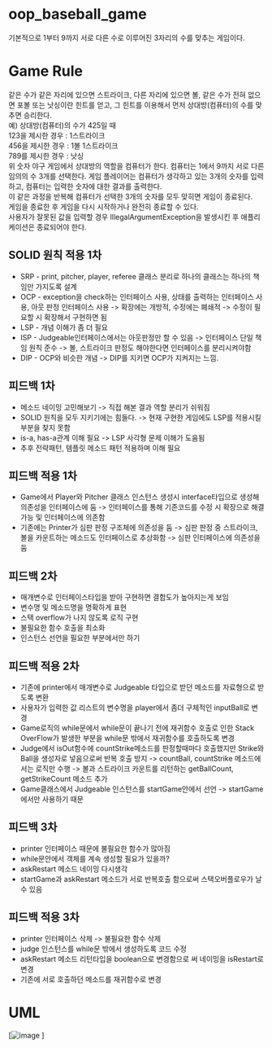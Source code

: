 # oop_baseball_game
기본적으로 1부터 9까지 서로 다른 수로 이루어진 3자리의 수를 맞추는 게임이다.

# Game Rule
같은 수가 같은 자리에 있으면 스트라이크, 다른 자리에 있으면 볼, 같은 수가 전혀 없으면 포볼 또는 낫싱이란 힌트를 얻고, 그 힌트를 이용해서 먼저 상대방(컴퓨터)의 수를 맞추면 승리한다.  
예) 상대방(컴퓨터)의 수가 425일 때  
123을 제시한 경우 : 1스트라이크  
456을 제시한 경우 : 1볼 1스트라이크  
789를 제시한 경우 : 낫싱  
위 숫자 야구 게임에서 상대방의 역할을 컴퓨터가 한다. 컴퓨터는 1에서 9까지 서로 다른 임의의 수 3개를 선택한다. 게임 플레이어는 컴퓨터가 생각하고 있는 3개의 숫자를 입력하고, 컴퓨터는 입력한 숫자에 대한 결과를 출력한다.  
이 같은 과정을 반복해 컴퓨터가 선택한 3개의 숫자를 모두 맞히면 게임이 종료된다.  
게임을 종료한 후 게임을 다시 시작하거나 완전히 종료할 수 있다.  
사용자가 잘못된 값을 입력할 경우 IllegalArgumentException을 발생시킨 후 애플리케이션은 종료되어야 한다.  


## SOLID 원칙 적용 1차  
- SRP - print, pitcher, player, referee 클래스 분리로 하나의 클래스는 하나의 책임만 가지도록 설계  
- OCP - exception을 check하는 인터페이스 사용, 상태를 출력하는 인터페이스 사용, 아웃 판정 인터페이스 사용 -> 확장에는 개방적, 수정에는 폐쇄적 -> 수정이 필요할 시 확장해서 구현하면 됨
- LSP - 개념 이해가 좀 더 필요  
- ISP - Judgeable인터페이스에서는 아웃판정만 할 수 있음 -> 인터페이스 단일 책임 원칙 준수 -> 볼, 스트라이크 판정도 해야한다면 인터페이스를 분리시켜야함
- DIP - OCP와 비슷한 개념 -> DIP를 지키면 OCP가 지켜지는 느낌.

## 피드백 1차
- 메소드 네이밍 고민해보기 -> 직접 해본 결과 역할 분리가 쉬워짐
- SOLID 원칙을 모두 지키기에는 힘들다. -> 현재 구현한 게임에도 LSP를 적용시킬 부분을 찾지 못함
- is-a, has-a관계 이해 필요 -> LSP 사각형 문제 이해가 도움됨
- 추후 전략패턴, 템플릿 메소드 패턴 적용하며 이해 필요

## 피드백 적용 1차 
- Game에서 Player와 Pitcher 클래스 인스턴스 생성시 interface타입으로 생성해 의존성을 인터페이스에 둠 -> 인터페이스를 통해 기존코드를 수정 시 확장으로 해결 가능 및 인터페이스에 의존함
- 기존에는 Printer가 심판 판정 구조체에 의존성을 둠 -> 심판 판정 중 스트라이크, 볼을 카운트하는 메소드도 인터페이스로 추상화함 -> 심판 인터페이스에 의존성을 둠

## 피드백 2차
- 매개변수로 인터페이스타입을 받아 구현하면 결합도가 높아지는게 보임
- 변수명 및 메소드명을 명확하게 표현
- 스택 overflow가 나지 않도록 로직 구현
- 불필요한 함수 호출을 최소화
- 인스턴스 선언을 필요한 부분에서만 하기

## 피드백 적용 2차
- 기존에 printer에서 매개변수로 Judgeable 타입으로 받던 메소드를 자료형으로 받도록 변환
- 사용자가 입력한 값 리스트의 변수명을 player에서 좀더 구체적인 inputBall로 변경
- Game로직의 while문에서 while문이 끝나기 전에 재귀함수 호출로 인한 Stack OverFlow가 발생한 부분을 while문 밖에서 재귀함수를 호출하도록 변경
- Judge에서 isOut함수에 countStrike메소드를 판정할때마다 호출했지만 Strike와 Ball을 생성자로 넣음으로써 반복 호출 방지 -> countBall, countStrike 메소드에서는 로직만 수행 -> 볼과 스트라이크 카운트를 리턴하는 getBallCount, getStrikeCount 메소드 추가
- Game클래스에서 Judgeable 인스턴스를 startGame안에서 선언 -> startGame에서만 사용하기 때문

## 피드백 3차
- printer 인터페이스 때문에 불필요한 함수가 많아짐
- while문안에서 객체를 계속 생성할 필요가 있을까?
- askRestart 메소드 네이밍 다시생각
- startGame과 askRestart 메소드가 서로 반복호출 함으로써 스택오버플로우가 날 수 있음

## 피드백 적용 3차
- printer 인터페이스 삭제 -> 불필요한 함수 삭제
- judge 인스턴스를 while문 밖에서 생성하도록 코드 수정
- askRestart 메소드 리턴타입을 boolean으로 변경함으로 써 네이밍을 isRestart로 변경
- 기존에 서로 호출하던 메소드를 재귀함수로 변경

# UML
[![image](https://viewer.diagrams.net/?tags=%7B%7D&highlight=0000ff&edit=_blank&layers=1&nav=1&title=oop_baseball_game.drawio#R7Vxbd9o4EP41nNN9IMd34DFA0jabttmml919E7YC2hiL2iKB%2Fvod2fJdBIMxkBP39LRoPJZkzTejucju6KP56r2PFrNP1MFuR1OcVUcfdzRN7Vka%2FMcp64jS65sRYeoTRzClhHvyGwuiIqhL4uAgx8godRlZ5Ik29TxssxwN%2BT59zrM9UDc%2F6gJNcYlwbyO3TP1JHDYTVMs00gsfMJnOxNCarlvRlTmKucWjBDPk0OcMSb%2Fq6COfUhb9mq9G2OWrFy%2FMz4%2Frn%2B7to%2FX%2B5q%2FgF%2Fo%2B%2FPPb5x%2FdqLPrXW5JnsHHHtu7a%2F9vOv5Erpwv12xoezfG6r5niluUJ%2BQuxYK9R3Msnpet41UMnsncRR60hg%2FUY%2Ffiigpt5JKpB79tmBv2gfCEfUZAAJfiAqMLoNoz4jq3aE2X%2FAkChuzHuDWcUZ%2F8hm6RK%2FqEyz4TWNKsHMc9vxPIClB9HADPXbwsaoH0Ca1yjLcoYIJgU9dFi4BMkseYI39KvCFljM4F0%2FOMMHy%2FQDbneQb14BNh83iSD8R1R9SlfrhE%2Bti4Uq9NoFcUlhAqXy28ymBVCO89pnPM%2FDWwiKvaoB%2FdIjRRF7J7TmGtWYI2yyJaEUQkVGmadJ2M9hVUD3lTWI3McEpuOFUtj9eTDKcXRkMuwMJDDA%2Fp0nOCLEThR%2BZBU1II3B1ArJZA3OUSIMyeASJBV%2FVL%2BPeOtxGXuGa5HHYTuGZN%2Ba%2BQ3UXrDPcVR%2FNm7v%2BWzhQnzDe8tZk5sBNOsExg5%2FySggEGWAh8nz7iGFUejTQuAzRBipXOxQ9so8oFAF3iTW9DnrGRUr4KaXEShXsf3NCszYjjYI%2BrC2WIoUg3uCIsKPFYKE5zCH9BwCPlwuyYMPERtNW0DX85u89G1INnQSRUAQyK94y58m3TqbLuvGi1tuvOOlaMarpiGZtVJYfaXSGqlSBagoBLQtFGEIj3qqKhqSb%2FOUjSxanAv3E8jLtqCRR6GRS6BAAummD3jgaEEcr79yPeAjC2yT4PbuKBchLWoNAHFQ1kvyGZ6xKZD0OZw%2B7Gt9l3fyR24YlCVyXjEfGT4CsO78nwT8CHwsjbYMq4pcsw3xJYf81Cc65tIf9HsG5TboYEUYwm64x4iyU7VGcODU3lu8qdjCpyylfSIU%2B5Rwm%2BgL%2BxYQlBxBn21kAf10DHvs02XVUVrSFtNSTaGiFjkUOC9WvJHX7hMAKUlMUqaXZDwV4aIYlDpiuAcJm4x2kPKdaicUiGkMF7Gf3%2BAxdPUd0kygcLQYqjZK2LoMSEkocE90%2BK3EBbFGkz7jcFcewXP5%2B6%2BVF3WdJIhcSayroc1jd5%2BYcqqL5ceQsanlFTbg46IlCK1kTVRPsazYnLIf8Bu0%2BY95pXL5n2NRVPGMVwQrJdKlIVfCGeqKWCZquCpUji9ahguLtudlFkkz70HIQAvEmwyIwCm6onHWiC7Mepz8PSrh1t35ehwwNuLk9FSEY5sv8CaxZN%2FiX5vw1rZanKdnMl9xiaMle97TEd9pxLnsSEFl2ErhtQrsMVD1cQWtlFz6xtCEvsCAcPFtNf%2F80bF2bc%2FCd7bbzKtdZxa0VYdJuiWKLN71MvFFU00zt5I3vjHcRnsFLcZIa03UQb0KVv4%2B3hEQQ2U%2FySLykcM%2BzkEr1loDxn07tC5j52ESNP%2BVzwC3mwO%2B5Ip6BL%2BlkXABZ3ET2kuCubey10pGtbOopWodTRoTJk%2FSNCNYHcoN%2FPQm5nvO0L%2BhPh1DwdTq1%2BIVfb3xOnPc2UW9kj4XRw%2Fib1ROjST2gG%2B1ovDy9jT3gZRXs6OC68Yh8ig6%2B7uErQVrzOruJViFCNXsUItW815PGp8kqTTeeLJcsUjyqHB22SsUaSMdHmWmUgGYC0xgDU1oFq14F2F7upVbQbTUl9UyVo76xlazeOajesihtPc3ajXJ24iU4gtG7L2bktxVSVIYPPzid16uGnnFqv57hUOEFTqy9Qf%2FKYHrAJ4wEZ3wTxhUhYWrtYxy4alZF%2BLsdqVKv1p2r7UzuL%2FdQHa1RZ5v2litKE%2Bg72s0WeJ%2BS%2F63az9D%2FCFVOS4hP85vWn%2FL9HqoAdZ75vslp2%2BmVXAgyqvPQYGAcwOO6GU2BnN22bz7kw4cy%2BfJ7zvQ%2F9iHTGjWM%2BvyKvAo8LHyb9FQdLl21eqBew2TpdR3W6Tn9ULnayKpZpJi7lkeDQQcEsLL%2BIMo0o2kQllnpFG7VTtQ5udtKSZFKFlJYkdwsPtxZ64qDwnOvdZj5wNXuFeLRqnUdTt3TUcJ1HL6dL3txJstILLK%2FoJNmhjpy%2F5QNTunZ25zv1chbqTuSM2jTm2aUxiwCqXH4dNJXt0cvZnkPnHe0Z5uLm%2FYz4z8iAth5uDQ830fqDl2n1xoBW4Whnm1Y8tNirVtkae19Pdkqylj%2FS2o2j2g1LEhkftUyr73Z%2B8ZCB8ekD3FheZ32U0dAGF%2FkjroZl7hfklrvSj3yqOz6G%2BZbD3IyX9trC3NDX%2FAGL7SC%2BUVctk2x%2FafwtB715jbQkHy1JklPZLaGYoDrca8XlXGkq8hC8bfB7lsFvPoPZk31tR5MAqbgFHA5IskOEbUyyU0ySKGOtUFQm9qZiEkOWyT7g5tFGKDUilN3hFLu%2B2%2BDUWIRiyN6xP06E8npLd7Gct5fulNNFNmrh83D9vr5fXFPsqNcrGLeGoxqzhege1WWjIkRP%2BJZqT9FzwDL3RWixI2NwZITKTp2eYdyNveUc%2B6F%2F0EDkzb9gBgECWwavKfQeffn87ePn71e7n8baa7irz%2BMjjXT%2F8d8XH%2Br0%2BQ5QyRgvdY4P1vpEDTiEjHhL%2FA6GrnhQ97wyJ4VA%2BDr8s%2FN%2BUj0QHmhGztbKjhGoA4kLW3pJfB8fVv11%2BZ8x7s7UX3%2BOP%2Bja4GdwQ6XfVdzsH6QfCcguf85b2OgQHHiTjgtMh%2FMjhZCUC0WNXy1tJGme9wit4gmR6inzXiFlnmzlW7butKuYkT48BHjH7R2a6ee6I%2Fb0q%2Bf61f8%3D)
]










